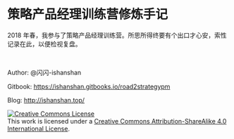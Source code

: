 # 策略产品经理训练营修炼手记

2018 年春，我参与了策略产品经理训练营。所思所得终要有个出口才心安，索性记录在此，以便检视复盘。

<br> 

Author: @闪闪-ishanshan

Gitbook: https://ishanshan.gitbooks.io/road2strategypm

Blog: http://ishanshan.top/

<a rel="license" href="http://creativecommons.org/licenses/by-sa/4.0/"><img alt="Creative Commons License" style="border-width:0" src="https://i.creativecommons.org/l/by-sa/4.0/88x31.png" /></a><br />This work is licensed under a <a rel="license" href="http://creativecommons.org/licenses/by-sa/4.0/">Creative Commons Attribution-ShareAlike 4.0 International License</a>.

